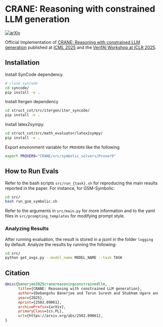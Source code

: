 # CRANE: Reasoning with constrained LLM generation
[![arXiv](https://img.shields.io/badge/arXiv-2502.09061-red.svg)](https://arxiv.org/abs/2502.09061)

Official Implementation of [CRANE: Reasoning with constrained LLM generation](https://arxiv.org/abs/2502.09061) published at [ICML 2025](https://icml.cc/) and the [VerifAI Workshop at ICLR 2025](https://verifai-workshop.github.io/).

## Installation

Install SynCode dependency. 
```bash
# clone syncode
cd syncode/
pip install -e .
```

Install Itergen dependency
```bash
cd struct_cot/src/itergen/iter_syncode/
pip install -e .
```

Install latex2sympy. 
```bash
cd struct_cot/src/math_evaluator/latex2sympy/
pip install -e .
```

Export environment variable for `PROVER9` like the following
```bash
export PROVER9="CRANE/src/symbolic_solvers/Prover9"
```

## How to Run Evals 

Refer to the bash scripts `src/run_{task}.sh` for reproducing the main results reported in the paper. For instance, for GSM-Symbolic:
```bash
cd src/
bash run_gsm_symbolic.sh
```

Refer to the arguments in `src/main.py` for more information and to the yaml files in `src/prompting_templates` for modifying prompt style.

### Analyzing Results

After running evaluation, the result is stored in a jsonl in the folder `logging` by default. Analyze the results by running the following:
```bash
cd src/
python get_avgs.py --model_name MODEL_NAME --task TASK
```



## Citation

```bibtex
@misc{banerjee2025cranereasoningconstrainedllm,
      title={CRANE: Reasoning with constrained LLM generation}, 
      author={Debangshu Banerjee and Tarun Suresh and Shubham Ugare and Sasa Misailovic and Gagandeep Singh},
      year={2025},
      eprint={2502.09061},
      archivePrefix={arXiv},
      primaryClass={cs.PL},
      url={https://arxiv.org/abs/2502.09061}, 
}
```
